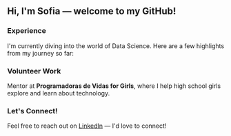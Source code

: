 <h2 align="left">Hi, I'm Sofia — welcome to my GitHub!</h2>

###

### Experience
I'm currently diving into the world of Data Science. Here are a few highlights from my journey so far:

### Volunteer Work
Mentor at **Programadoras de Vidas for Girls**, where I help high school girls explore and learn about technology.

### Let's Connect!
Feel free to reach out on [LinkedIn](https://www.linkedin.com/in/sofia-sawczenko/) — I'd love to connect!


<!-- ![](https://komarev.com/ghpvc/?username=sofiasawczenko&color=006bed)  

###

## About Me

- Passionate about bringing solution to real problems.
- Studying Software Engineering at FIAP. 

## My Skills

<a href="https://github.com/sofiasawczenko" title="Sofia's Profile">
  <img src="https://github-readme-stats.vercel.app/api/top-langs/?username=sofiasawczenko&theme=light&hide_border=false&include_all_commits=true&count_private=true&layout=compact" />
</a>


**AI**

[![Hugging Face](https://img.shields.io/badge/Hugging%20Face-FFD21E?logo=huggingface&logoColor=000)](#)
[![ChatGPT](https://img.shields.io/badge/ChatGPT-74aa9c?logo=openai&logoColor=white)](#)

**Data Engineering**

[![Google Cloud](https://img.shields.io/badge/Google%20Cloud-%234285F4.svg?logo=google-cloud&logoColor=white)](#)
[![Python](https://img.shields.io/badge/Python-3776AB?logo=python&logoColor=fff)](#)

**Data Processing**

[![Pandas](https://img.shields.io/badge/Pandas-150458?logo=pandas&logoColor=fff)](#)
[![NumPy](https://img.shields.io/badge/NumPy-4DABCF?logo=numpy&logoColor=fff)](#)
[![ETL](https://custom-icon-badges.demolab.com/badge/ETL-9370DB?logo=etl-logo&logoColor=fff)](#)

**Data Visualization**

[![Matplotlib](https://custom-icon-badges.demolab.com/badge/Matplotlib-71D291?logo=matplotlib&logoColor=fff)](#)

**Full-Stack Development**

[![Java](https://img.shields.io/badge/Java-%23ED8B00.svg?logo=openjdk&logoColor=white)](#)
[![TypeScript](https://img.shields.io/badge/TypeScript-3178C6?logo=typescript&logoColor=fff)](#)
[![Next.js](https://img.shields.io/badge/Next.js-black?logo=next.js&logoColor=white)](#)
[![Bootstrap](https://img.shields.io/badge/Bootstrap-7952B3?logo=bootstrap&logoColor=fff)](#)
[![Sass](https://img.shields.io/badge/Sass-C69?logo=sass&logoColor=fff)](#)
[![Figma](https://img.shields.io/badge/Figma-F24E1E?logo=figma&logoColor=white)](#)

**Version Control**

![Git](https://img.shields.io/badge/-Git-FFFFFF?style=flat&logo=git&logoColor=F05032)
[![GitHub](https://img.shields.io/badge/GitHub-%23121011.svg?logo=github&logoColor=white)](#)

**Code Editor**

[![IntelliJ IDEA](https://img.shields.io/badge/IntelliJIDEA-000000.svg?logo=intellij-idea&logoColor=white)](#)
![Google Colab](https://img.shields.io/badge/-Google%20Colab-FFFFFF?style=flat&logo=googlecolab&logoColor=F9AB00)
[![Visual Studio Code](https://custom-icon-badges.demolab.com/badge/Visual%20Studio%20Code-0078d7.svg?logo=vsc&logoColor=white)](#)

**Collaboration Tool**

[![Jira](https://img.shields.io/badge/Jira-0052CC?logo=jira&logoColor=fff)](#)

**Database**

[![DynamoDB](https://img.shields.io/badge/DynamoDB-4053D6?logo=amazondynamodb&logoColor=fff)](#)
[![Oracle](https://custom-icon-badges.demolab.com/badge/Oracle-F80000?logo=oracle&logoColor=fff)](#)


<br/>

## Where to find me

[![Linkedin](https://img.shields.io/badge/-sofiasawczenko-blue?style=flat-square&logo=Linkedin&logoColor=white&link=https://www.linkedin.com/in/sofia-sawczenko/)](https://www.linkedin.com/in/sofia-sawczenko/)
[![Gmail Badge](https://img.shields.io/badge/-sofiawko@gmail.com-006bed?style=flat-square&logo=Gmail&logoColor=white&link=mailto:sofiawko@gmail.com)](mailto:sofiawko@gmail.com)
[![GitHub](https://img.shields.io/github/followers/sofiasawczenko?label=follow&style=social)](https://github.com/sofiasawczenko)  -->

